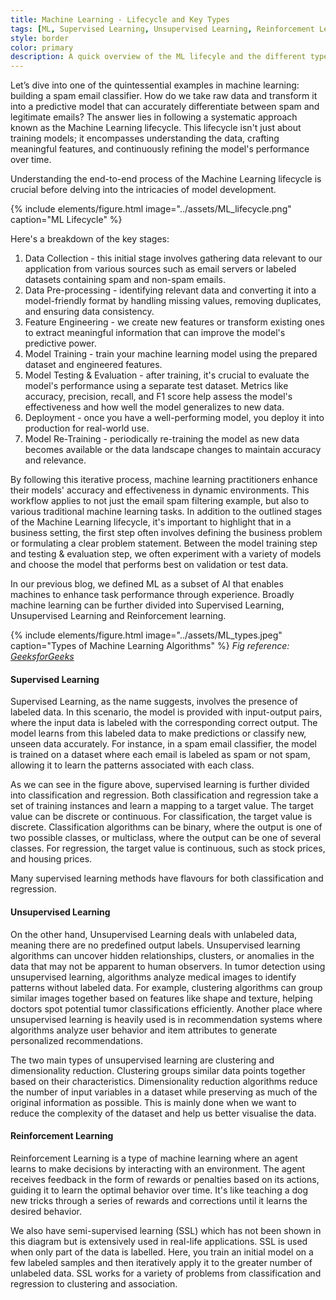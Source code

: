 ```yaml
---
title: Machine Learning - Lifecycle and Key Types
tags: [ML, Supervised Learning, Unsupervised Learning, Reinforcement Learning]
style: border
color: primary
description: A quick overview of the ML lifecyle and the different types of ML.
---
```



Let’s dive into one of the quintessential examples in machine learning: building a spam email classifier. How do we take raw data and transform it into a predictive model that can accurately differentiate between spam and legitimate emails? The answer lies in following a systematic approach known as the Machine Learning lifecycle. This lifecycle isn't just about training models; it encompasses understanding the data, crafting meaningful features, and continuously refining the model's performance over time.

Understanding the end-to-end process of the Machine Learning lifecycle is crucial before delving into the intricacies of model development. 

{% include elements/figure.html image="../assets/ML_lifecycle.png" caption="ML Lifecycle" %}

Here's a breakdown of the key stages:

1. Data Collection - this initial stage involves gathering data relevant to our application from various sources such as email servers or labeled datasets containing spam and non-spam emails.
2. Data Pre-processing - identifying relevant data and converting it into a model-friendly format by handling missing values, removing duplicates, and ensuring data consistency.
3. Feature Engineering - we create new features or transform existing ones to extract meaningful information that can improve the model's predictive power.
4. Model Training -  train your machine learning model using the prepared dataset and engineered features.
5. Model Testing & Evaluation - after training, it's crucial to evaluate the model's performance using a separate test dataset. Metrics like accuracy, precision, recall, and F1 score help assess the model's effectiveness and how well the model generalizes to new data.
6. Deployment - once you have a well-performing model, you deploy it into production for real-world use. 
7. Model Re-Training - periodically re-training the model as new data becomes available or the data landscape changes to maintain accuracy and relevance.

By following this iterative process, machine learning practitioners enhance their models' accuracy and effectiveness in dynamic environments. This workflow applies to not just the email spam filtering example, but also to various traditional machine learning tasks. In addition to the outlined stages of the Machine Learning lifecycle, it's important to highlight that in a business setting, the first step often involves defining the business problem or formulating a clear problem statement. Between the model training step and testing & evaluation step, we often experiment with a variety of models and choose the model that performs best on validation or test data.

In our previous blog, we defined ML as a subset of AI that enables machines to enhance task performance through experience. Broadly machine learning can be further divided into Supervised Learning, Unsupervised Learning and Reinforcement learning.

{% include elements/figure.html image="../assets/ML_types.jpeg" caption="Types of Machine Learning Algorithms" %}
*Fig reference: [GeeksforGeeks](https://www.geeksforgeeks.org/difference-between-artificial-intelligence-vs-machine-learning-vs-deep-learning/)*

#### **Supervised Learning**

Supervised Learning, as the name suggests, involves the presence of labeled data. In this scenario, the model is provided with input-output pairs, where the input data is labeled with the corresponding correct output. The model learns from this labeled data to make predictions or classify new, unseen data accurately. For instance, in a spam email classifier, the model is trained on a dataset where each email is labeled as spam or not spam, allowing it to learn the patterns associated with each class.

As we can see in the figure above, supervised learning is further divided into classification and regression. Both classification and regression take a set of training instances and learn a mapping to a target value. The target value can be discrete or continuous. For classification, the target value is discrete. Classification algorithms can be binary, where the output is one of two possible classes, or multiclass, where the output can be one of several classes. For regression, the target value is continuous, such as stock prices, and housing prices.

Many supervised learning methods have flavours for both classification and regression.

#### **Unsupervised Learning**

On the other hand, Unsupervised Learning deals with unlabeled data, meaning there are no predefined output labels. Unsupervised learning algorithms can uncover hidden relationships, clusters, or anomalies in the data that may not be apparent to human observers. In tumor detection using unsupervised learning, algorithms analyze medical images to identify patterns without labeled data. For example, clustering algorithms can group similar images together based on features like shape and texture, helping doctors spot potential tumor classifications efficiently. Another place where unsupervised learning is heavily used is in recommendation systems where algorithms analyze user behavior and item attributes to generate personalized recommendations.

The two main types of unsupervised learning are clustering and dimensionality reduction. Clustering groups similar data points together based on their characteristics. Dimensionality reduction algorithms reduce the number of input variables in a dataset while preserving as much of the original information as possible. This is mainly done when we want to reduce the complexity of the dataset and help us better visualise the data.

#### **Reinforcement Learning**

Reinforcement Learning is a type of machine learning where an agent learns to make decisions by interacting with an environment. The agent receives feedback in the form of rewards or penalties based on its actions, guiding it to learn the optimal behavior over time. It's like teaching a dog new tricks through a series of rewards and corrections until it learns the desired behavior.

We also have semi-supervised learning (SSL) which has not been shown in this diagram but is extensively used in real-life applications. SSL is used when only part of the data is labelled. Here, you train an initial model on a few labeled samples and then iteratively apply it to the greater number of unlabeled data. SSL works for a variety of problems from classification and regression to clustering and association.

